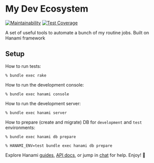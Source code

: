 # My Dev Ecosystem

[![Maintainability](https://api.codeclimate.com/v1/badges/b66e6104c5b6ee8bdf48/maintainability)](https://codeclimate.com/github/k-rudy/dev-ecosystem/maintainability)
[![Test Coverage](https://api.codeclimate.com/v1/badges/b66e6104c5b6ee8bdf48/test_coverage)](https://codeclimate.com/github/k-rudy/dev-ecosystem/test_coverage)

A set of useful tools to automate a bunch of my routine jobs. Built on Hanami framework

## Setup

How to run tests:

```
% bundle exec rake
```

How to run the development console:

```
% bundle exec hanami console
```

How to run the development server:

```
% bundle exec hanami server
```

How to prepare (create and migrate) DB for `development` and `test` environments:

```
% bundle exec hanami db prepare

% HANAMI_ENV=test bundle exec hanami db prepare
```

Explore Hanami [guides](http://hanamirb.org/guides/), [API docs](http://docs.hanamirb.org/1.3.0/), or jump in [chat](http://chat.hanamirb.org) for help. Enjoy! 🌸
